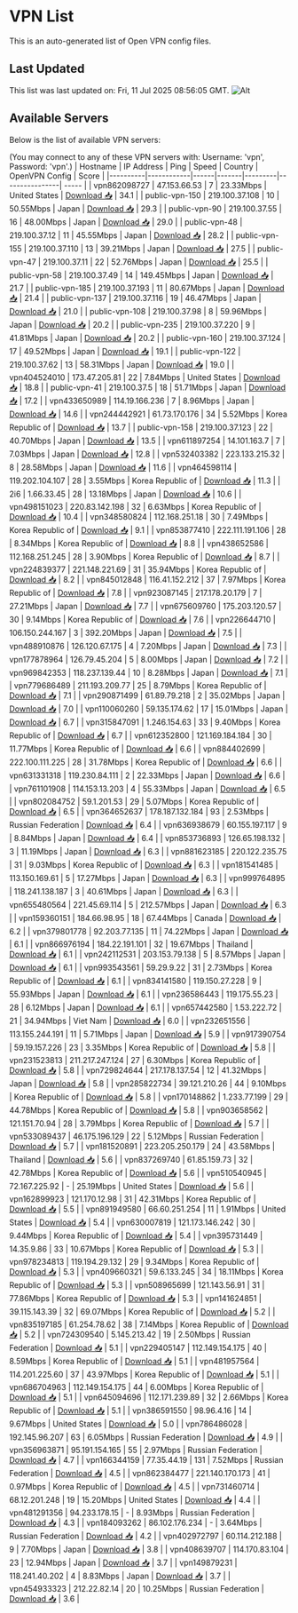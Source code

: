 # VPN List

This is an auto-generated list of Open VPN config files.

## Last Updated

This list was last updated on: Fri, 11 Jul 2025 08:56:05 GMT.
![Alt](https://repobeats.axiom.co/api/embed/186b98318ef1479477931607c1ad7d823f12451f.svg "Repobeats analytics image")

## Available Servers

Below is the list of available VPN servers:

(You may connect to any of these VPN servers with: Username: 'vpn', Password: 'vpn'.)
| Hostname | IP Address | Ping | Speed | Country | OpenVPN Config | Score |
|----------|------------|------|-------|---------|----------------| ----- |
| vpn862098727 | 47.153.66.53 | 7 | 23.33Mbps | United States | [Download 📥](./configs/server_0_US.ovpn) | 34.1 |
| public-vpn-150 | 219.100.37.108 | 10 | 50.55Mbps | Japan | [Download 📥](./configs/server_1_JP.ovpn) | 29.3 |
| public-vpn-90 | 219.100.37.55 | 16 | 48.00Mbps | Japan | [Download 📥](./configs/server_2_JP.ovpn) | 29.0 |
| public-vpn-48 | 219.100.37.12 | 11 | 45.55Mbps | Japan | [Download 📥](./configs/server_3_JP.ovpn) | 28.2 |
| public-vpn-155 | 219.100.37.110 | 13 | 39.21Mbps | Japan | [Download 📥](./configs/server_4_JP.ovpn) | 27.5 |
| public-vpn-47 | 219.100.37.11 | 22 | 52.76Mbps | Japan | [Download 📥](./configs/server_5_JP.ovpn) | 25.5 |
| public-vpn-58 | 219.100.37.49 | 14 | 149.45Mbps | Japan | [Download 📥](./configs/server_6_JP.ovpn) | 21.7 |
| public-vpn-185 | 219.100.37.193 | 11 | 80.67Mbps | Japan | [Download 📥](./configs/server_7_JP.ovpn) | 21.4 |
| public-vpn-137 | 219.100.37.116 | 19 | 46.47Mbps | Japan | [Download 📥](./configs/server_8_JP.ovpn) | 21.0 |
| public-vpn-108 | 219.100.37.98 | 8 | 59.96Mbps | Japan | [Download 📥](./configs/server_9_JP.ovpn) | 20.2 |
| public-vpn-235 | 219.100.37.220 | 9 | 41.81Mbps | Japan | [Download 📥](./configs/server_10_JP.ovpn) | 20.2 |
| public-vpn-160 | 219.100.37.124 | 17 | 49.52Mbps | Japan | [Download 📥](./configs/server_11_JP.ovpn) | 19.1 |
| public-vpn-122 | 219.100.37.62 | 13 | 58.31Mbps | Japan | [Download 📥](./configs/server_12_JP.ovpn) | 19.0 |
| vpn404524010 | 173.47.205.81 | 22 | 7.84Mbps | United States | [Download 📥](./configs/server_13_US.ovpn) | 18.8 |
| public-vpn-41 | 219.100.37.5 | 18 | 51.71Mbps | Japan | [Download 📥](./configs/server_14_JP.ovpn) | 17.2 |
| vpn433650989 | 114.19.166.236 | 7 | 8.96Mbps | Japan | [Download 📥](./configs/server_15_JP.ovpn) | 14.6 |
| vpn244442921 | 61.73.170.176 | 34 | 5.52Mbps | Korea Republic of | [Download 📥](./configs/server_16_KR.ovpn) | 13.7 |
| public-vpn-158 | 219.100.37.123 | 22 | 40.70Mbps | Japan | [Download 📥](./configs/server_17_JP.ovpn) | 13.5 |
| vpn611897254 | 14.101.163.7 | 7 | 7.03Mbps | Japan | [Download 📥](./configs/server_18_JP.ovpn) | 12.8 |
| vpn532403382 | 223.133.215.32 | 8 | 28.58Mbps | Japan | [Download 📥](./configs/server_19_JP.ovpn) | 11.6 |
| vpn464598114 | 119.202.104.107 | 28 | 3.55Mbps | Korea Republic of | [Download 📥](./configs/server_20_KR.ovpn) | 11.3 |
| 2i6 | 1.66.33.45 | 28 | 13.18Mbps | Japan | [Download 📥](./configs/server_21_JP.ovpn) | 10.6 |
| vpn498151023 | 220.83.142.198 | 32 | 6.63Mbps | Korea Republic of | [Download 📥](./configs/server_22_KR.ovpn) | 10.4 |
| vpn348580824 | 112.168.251.18 | 30 | 7.49Mbps | Korea Republic of | [Download 📥](./configs/server_23_KR.ovpn) | 9.1 |
| vpn853877410 | 222.111.191.106 | 28 | 8.34Mbps | Korea Republic of | [Download 📥](./configs/server_24_KR.ovpn) | 8.8 |
| vpn438652586 | 112.168.251.245 | 28 | 3.90Mbps | Korea Republic of | [Download 📥](./configs/server_25_KR.ovpn) | 8.7 |
| vpn224839377 | 221.148.221.69 | 31 | 35.94Mbps | Korea Republic of | [Download 📥](./configs/server_26_KR.ovpn) | 8.2 |
| vpn845012848 | 116.41.152.212 | 37 | 7.97Mbps | Korea Republic of | [Download 📥](./configs/server_27_KR.ovpn) | 7.8 |
| vpn923087145 | 217.178.20.179 | 7 | 27.21Mbps | Japan | [Download 📥](./configs/server_28_JP.ovpn) | 7.7 |
| vpn675609760 | 175.203.120.57 | 30 | 9.14Mbps | Korea Republic of | [Download 📥](./configs/server_29_KR.ovpn) | 7.6 |
| vpn226644710 | 106.150.244.167 | 3 | 392.20Mbps | Japan | [Download 📥](./configs/server_30_JP.ovpn) | 7.5 |
| vpn488910876 | 126.120.67.175 | 4 | 7.20Mbps | Japan | [Download 📥](./configs/server_31_JP.ovpn) | 7.3 |
| vpn177878964 | 126.79.45.204 | 5 | 8.00Mbps | Japan | [Download 📥](./configs/server_32_JP.ovpn) | 7.2 |
| vpn969842353 | 118.237.139.44 | 10 | 8.28Mbps | Japan | [Download 📥](./configs/server_33_JP.ovpn) | 7.1 |
| vpn779686489 | 211.193.209.77 | 25 | 8.79Mbps | Korea Republic of | [Download 📥](./configs/server_34_KR.ovpn) | 7.1 |
| vpn290871499 | 61.89.79.218 | 2 | 35.02Mbps | Japan | [Download 📥](./configs/server_35_JP.ovpn) | 7.0 |
| vpn110060260 | 59.135.174.62 | 17 | 15.01Mbps | Japan | [Download 📥](./configs/server_36_JP.ovpn) | 6.7 |
| vpn315847091 | 1.246.154.63 | 33 | 9.40Mbps | Korea Republic of | [Download 📥](./configs/server_37_KR.ovpn) | 6.7 |
| vpn612352800 | 121.169.184.184 | 30 | 11.77Mbps | Korea Republic of | [Download 📥](./configs/server_38_KR.ovpn) | 6.6 |
| vpn884402699 | 222.100.111.225 | 28 | 31.78Mbps | Korea Republic of | [Download 📥](./configs/server_39_KR.ovpn) | 6.6 |
| vpn631331318 | 119.230.84.111 | 2 | 22.33Mbps | Japan | [Download 📥](./configs/server_40_JP.ovpn) | 6.6 |
| vpn761101908 | 114.153.13.203 | 4 | 55.33Mbps | Japan | [Download 📥](./configs/server_41_JP.ovpn) | 6.5 |
| vpn802084752 | 59.1.201.53 | 29 | 5.07Mbps | Korea Republic of | [Download 📥](./configs/server_42_KR.ovpn) | 6.5 |
| vpn364652637 | 178.187.132.184 | 93 | 2.53Mbps | Russian Federation | [Download 📥](./configs/server_43_RU.ovpn) | 6.4 |
| vpn636938679 | 60.155.197.117 | 9 | 8.84Mbps | Japan | [Download 📥](./configs/server_44_JP.ovpn) | 6.4 |
| vpn853736893 | 126.65.198.132 | 3 | 11.19Mbps | Japan | [Download 📥](./configs/server_45_JP.ovpn) | 6.3 |
| vpn881623185 | 220.122.235.75 | 31 | 9.03Mbps | Korea Republic of | [Download 📥](./configs/server_46_KR.ovpn) | 6.3 |
| vpn181541485 | 113.150.169.61 | 5 | 17.27Mbps | Japan | [Download 📥](./configs/server_47_JP.ovpn) | 6.3 |
| vpn999764895 | 118.241.138.187 | 3 | 40.61Mbps | Japan | [Download 📥](./configs/server_48_JP.ovpn) | 6.3 |
| vpn655480564 | 221.45.69.114 | 5 | 212.57Mbps | Japan | [Download 📥](./configs/server_49_JP.ovpn) | 6.3 |
| vpn159360151 | 184.66.98.95 | 18 | 67.44Mbps | Canada | [Download 📥](./configs/server_50_CA.ovpn) | 6.2 |
| vpn379801778 | 92.203.77.135 | 11 | 74.22Mbps | Japan | [Download 📥](./configs/server_51_JP.ovpn) | 6.1 |
| vpn866976194 | 184.22.191.101 | 32 | 19.67Mbps | Thailand | [Download 📥](./configs/server_52_TH.ovpn) | 6.1 |
| vpn242112531 | 203.153.79.138 | 5 | 8.57Mbps | Japan | [Download 📥](./configs/server_53_JP.ovpn) | 6.1 |
| vpn993543561 | 59.29.9.22 | 31 | 2.73Mbps | Korea Republic of | [Download 📥](./configs/server_54_KR.ovpn) | 6.1 |
| vpn834141580 | 119.150.27.228 | 9 | 55.93Mbps | Japan | [Download 📥](./configs/server_55_JP.ovpn) | 6.1 |
| vpn236586443 | 119.175.55.23 | 28 | 6.12Mbps | Japan | [Download 📥](./configs/server_56_JP.ovpn) | 6.1 |
| vpn657442580 | 1.53.222.72 | 21 | 34.94Mbps | Viet Nam | [Download 📥](./configs/server_57_VN.ovpn) | 6.0 |
| vpn232651556 | 113.155.244.191 | 11 | 5.71Mbps | Japan | [Download 📥](./configs/server_58_JP.ovpn) | 5.9 |
| vpn917390754 | 59.19.157.226 | 23 | 3.35Mbps | Korea Republic of | [Download 📥](./configs/server_59_KR.ovpn) | 5.8 |
| vpn231523813 | 211.217.247.124 | 27 | 6.30Mbps | Korea Republic of | [Download 📥](./configs/server_60_KR.ovpn) | 5.8 |
| vpn729824644 | 217.178.137.54 | 12 | 41.32Mbps | Japan | [Download 📥](./configs/server_61_JP.ovpn) | 5.8 |
| vpn285822734 | 39.121.210.26 | 44 | 9.10Mbps | Korea Republic of | [Download 📥](./configs/server_62_KR.ovpn) | 5.8 |
| vpn170148862 | 1.233.77.199 | 29 | 44.78Mbps | Korea Republic of | [Download 📥](./configs/server_63_KR.ovpn) | 5.8 |
| vpn903658562 | 121.151.70.94 | 28 | 3.79Mbps | Korea Republic of | [Download 📥](./configs/server_64_KR.ovpn) | 5.7 |
| vpn533089437 | 46.175.196.129 | 22 | 5.12Mbps | Russian Federation | [Download 📥](./configs/server_65_RU.ovpn) | 5.7 |
| vpn181520891 | 223.205.250.179 | 24 | 43.58Mbps | Thailand | [Download 📥](./configs/server_66_TH.ovpn) | 5.6 |
| vpn837269740 | 61.85.159.73 | 32 | 42.78Mbps | Korea Republic of | [Download 📥](./configs/server_67_KR.ovpn) | 5.6 |
| vpn510540945 | 72.167.225.92 | - | 25.19Mbps | United States | [Download 📥](./configs/server_68_US.ovpn) | 5.6 |
| vpn162899923 | 121.170.12.98 | 31 | 42.31Mbps | Korea Republic of | [Download 📥](./configs/server_69_KR.ovpn) | 5.5 |
| vpn891949580 | 66.60.251.254 | 11 | 1.91Mbps | United States | [Download 📥](./configs/server_70_US.ovpn) | 5.4 |
| vpn630007819 | 121.173.146.242 | 30 | 9.44Mbps | Korea Republic of | [Download 📥](./configs/server_71_KR.ovpn) | 5.4 |
| vpn395731449 | 14.35.9.86 | 33 | 10.67Mbps | Korea Republic of | [Download 📥](./configs/server_72_KR.ovpn) | 5.3 |
| vpn978234813 | 119.194.29.132 | 29 | 9.34Mbps | Korea Republic of | [Download 📥](./configs/server_73_KR.ovpn) | 5.3 |
| vpn409660321 | 59.6.133.245 | 34 | 18.11Mbps | Korea Republic of | [Download 📥](./configs/server_74_KR.ovpn) | 5.3 |
| vpn508965699 | 121.143.56.91 | 31 | 77.86Mbps | Korea Republic of | [Download 📥](./configs/server_75_KR.ovpn) | 5.3 |
| vpn141624851 | 39.115.143.39 | 32 | 69.07Mbps | Korea Republic of | [Download 📥](./configs/server_76_KR.ovpn) | 5.2 |
| vpn835197185 | 61.254.78.62 | 38 | 7.14Mbps | Korea Republic of | [Download 📥](./configs/server_77_KR.ovpn) | 5.2 |
| vpn724309540 | 5.145.213.42 | 19 | 2.50Mbps | Russian Federation | [Download 📥](./configs/server_78_RU.ovpn) | 5.1 |
| vpn229405147 | 112.149.154.175 | 40 | 8.59Mbps | Korea Republic of | [Download 📥](./configs/server_79_KR.ovpn) | 5.1 |
| vpn481957564 | 114.201.225.60 | 37 | 43.97Mbps | Korea Republic of | [Download 📥](./configs/server_80_KR.ovpn) | 5.1 |
| vpn686704963 | 112.149.154.175 | 44 | 6.00Mbps | Korea Republic of | [Download 📥](./configs/server_81_KR.ovpn) | 5.1 |
| vpn645094696 | 112.171.239.89 | 32 | 2.66Mbps | Korea Republic of | [Download 📥](./configs/server_82_KR.ovpn) | 5.1 |
| vpn386591550 | 98.96.4.16 | 14 | 9.67Mbps | United States | [Download 📥](./configs/server_83_US.ovpn) | 5.0 |
| vpn786486028 | 192.145.96.207 | 63 | 6.05Mbps | Russian Federation | [Download 📥](./configs/server_84_RU.ovpn) | 4.9 |
| vpn356963871 | 95.191.154.165 | 55 | 2.97Mbps | Russian Federation | [Download 📥](./configs/server_85_RU.ovpn) | 4.7 |
| vpn166344159 | 77.35.44.19 | 131 | 7.52Mbps | Russian Federation | [Download 📥](./configs/server_86_RU.ovpn) | 4.5 |
| vpn862384477 | 221.140.170.173 | 41 | 0.97Mbps | Korea Republic of | [Download 📥](./configs/server_87_KR.ovpn) | 4.5 |
| vpn731460714 | 68.12.201.248 | 19 | 15.20Mbps | United States | [Download 📥](./configs/server_88_US.ovpn) | 4.4 |
| vpn481291356 | 94.233.178.15 | - | 8.93Mbps | Russian Federation | [Download 📥](./configs/server_89_RU.ovpn) | 4.3 |
| vpn184093262 | 86.102.176.234 | - | 3.64Mbps | Russian Federation | [Download 📥](./configs/server_90_RU.ovpn) | 4.2 |
| vpn402972797 | 60.114.212.188 | 9 | 7.70Mbps | Japan | [Download 📥](./configs/server_91_JP.ovpn) | 3.8 |
| vpn408639707 | 114.170.83.104 | 23 | 12.94Mbps | Japan | [Download 📥](./configs/server_92_JP.ovpn) | 3.7 |
| vpn149879231 | 118.241.40.202 | 4 | 8.83Mbps | Japan | [Download 📥](./configs/server_93_JP.ovpn) | 3.7 |
| vpn454933323 | 212.22.82.14 | 20 | 10.25Mbps | Russian Federation | [Download 📥](./configs/server_94_RU.ovpn) | 3.6 |
